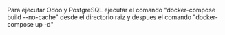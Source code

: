 Para ejecutar Odoo y PostgreSQL ejecutar el comando "docker-compose build --no-cache" desde el directorio raiz y despues el comando "docker-compose up -d"
